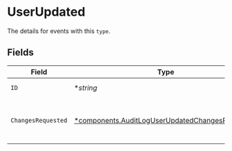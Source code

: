 # UserUpdated

The details for events with this `type`.


## Fields

| Field                                                                                                             | Type                                                                                                              | Required                                                                                                          | Description                                                                                                       |
| ----------------------------------------------------------------------------------------------------------------- | ----------------------------------------------------------------------------------------------------------------- | ----------------------------------------------------------------------------------------------------------------- | ----------------------------------------------------------------------------------------------------------------- |
| `ID`                                                                                                              | **string*                                                                                                         | :heavy_minus_sign:                                                                                                | The project ID.                                                                                                   |
| `ChangesRequested`                                                                                                | [*components.AuditLogUserUpdatedChangesRequested](../../models/components/auditloguserupdatedchangesrequested.md) | :heavy_minus_sign:                                                                                                | The payload used to update the user.                                                                              |
